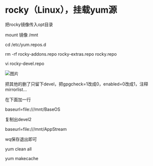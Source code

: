 # rocky（Linux），挂载yum源

把rocky镜像传入opt目录

mount 镜像 /mnt

cd /etc/yum.repos.d

rm -rf rocky-addons.repo rocky-extras.repo rocky.repo

vi rocky-devel.repo

![图片](https://mmbiz.qpic.cn/mmbiz_jpg/ATXX3o2qelichhfDfbx5TCpWGTBUZGlSS1dBmXxygOibbTl59OfXgXWoia0V3ib19NiclfVINJeHsRwCQIfxsWSbcYQ/640?wx_fmt=jpeg&tp=webp&wxfrom=5&wx_lazy=1&wx_co=1)

把其他的删了只留下devel，把gpgcheck=1改成0，enabled=0改成1，注释mirrorlist...

在下面加一行

baseurl=file:///mnt/BaseOS

复制出devel2

baseurl=file:///mnt/AppStream

wq保存退出即可

yum clean all

yum makecache